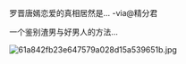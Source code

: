
罗晋唐嫣恋爱的真相居然是... -via@精分君

一个鉴别渣男与好男人的方法...

![61a842fb23e647579a028d15a539651b.jpg](https://wxlzmt.github.io/cdn1/ext/qw/groups/30047/61a842fb23e647579a028d15a539651b.jpg)
